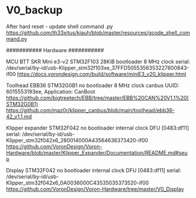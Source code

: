 # V0_backup
After hard reset - update shell command .py https://github.com/th33xitus/kiauh/blob/master/resources/gcode_shell_command.py

########### Hardware ###########

MCU
	BTT SKR Mini e3-v2
	STM32F103
	28KiB bootloader
	8 MHz clock
	serial: /dev/serial/by-id/usb-Klipper_stm32f103xe_37FFD5055358353227800843-if00
	https://docs.vorondesign.com/build/software/miniE3_v20_klipper.html

Toolhead
	EBB36 
	STM32G0B1
	no bootloader
	8 MHz clock
	canbus UUID: 6015553193ee, Application: CanBoot
	https://github.com/bigtreetech/EBB/tree/master/EBB%20CAN%20V1.1%20(STM32G0B1) 
	https://github.com/maz0r/klipper_canbus/blob/main/toolhead/ebb36-42_v1.1.md 

Klipper expander
	STM32F042
	no bootloader
	internal clock
	DFU [0483:df11]
	serial: /dev/serial/by-id/usb-Klipper_stm32f042x6_280014000A43564636373420-if00 
	https://github.com/VoronDesign/Voron-Hardware/blob/master/Klipper_Expander/Documentation/README.md#seup 

Display
	STM32F042
	no bootloader
	internal clock
	DFU [0483:df11]
	serial: /dev/serial/by-id/usb-Klipper_stm32f042x6_0A0036000C43535035373520-if00
	https://github.com/VoronDesign/Voron-Hardware/tree/master/V0_Display


